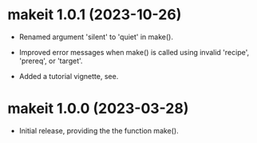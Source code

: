 # makeit 1.0.1 (2023-10-26)

* Renamed argument 'silent' to 'quiet' in make().

* Improved error messages when make() is called using invalid 'recipe',
  'prereq', or 'target'.

* Added a tutorial vignette, see.




# makeit 1.0.0 (2023-03-28)

* Initial release, providing the the function make().
